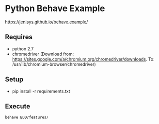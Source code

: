 # Python Behave Example

https://jenisys.github.io/behave.example/

## Requires

* python 2.7
* chromedriver (Download from: https://sites.google.com/a/chromium.org/chromedriver/downloads. To: /usr/lib/chromium-browser/chromedriver)

## Setup

* pip install -r requirements.txt

## Execute

```
behave BDD/features/
```
